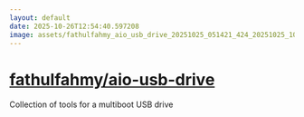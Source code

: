 ```yaml
---
layout: default
date: 2025-10-26T12:54:40.597208
image: assets/fathulfahmy_aio_usb_drive_20251025_051421_424_20251025_101517_1059f1--20251025T121622321--cropped.png
---
```


# [fathulfahmy/aio-usb-drive](https://github.com/fathulfahmy/aio-usb-drive/)

Collection of tools for a multiboot USB drive

